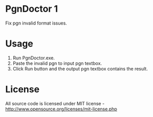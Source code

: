 # PgnDoctor 1
Fix pgn invalid format issues.

# Usage
1. Run PgnDoctor.exe.
2. Paste the invalid pgn to input pgn textbox.
3. Click Run button and the output pgn textbox contains the result.

# License
All source code is licensed under MIT license - http://www.opensource.org/licenses/mit-license.php
